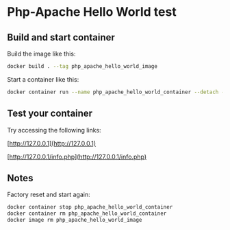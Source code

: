 # Php-Apache Hello World test

## Build and start container

Build the image like this:

```bash
docker build . --tag php_apache_hello_world_image
```

Start a container like this:

```bash
docker container run --name php_apache_hello_world_container --detach -p 80:80 php_apache_hello_world_image
```

## Test your container

Try accessing the following links:

[http://127.0.0.1](http://127.0.0.1)

[http://127.0.0.1/info.php](http://127.0.0.1/info.php)

## Notes

Factory reset and start again:

```bash
docker container stop php_apache_hello_world_container
docker container rm php_apache_hello_world_container
docker image rm php_apache_hello_world_image
```
